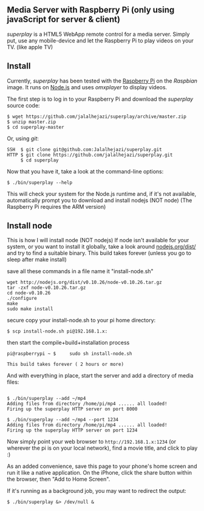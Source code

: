 ## Media Server with Raspberry Pi  (only using javaScript for server & client) 

*superplay* is a HTML5 WebApp remote control for a media
server. Simply put, use any mobile-device and let the Raspberry Pi to
play videos on your TV. (like apple TV)


## Install

Currently, *superplay* has been tested with the
[Raspberry Pi](http://www.raspberrypi.org/) on the
*Raspbian* image. It runs on [Node.js](http://nodejs.org)
and uses *omxplayer* to display videos.

The first step is to log in to your Raspberry Pi and
download the *superplay* source code:

~~~
$ wget https://github.com/jalalhejazi/superplay/archive/master.zip
$ unzip master.zip
$ cd superplay-master
~~~

Or, using *git*:

			
~~~
SSH  $ git clone git@github.com:Jalalhejazi/superplay.git
HTTP $ git clone https://github.com/jalalhejazi/superplay.git
	 $ cd superplay
~~~

Now that you have it, take a look at the command-line options:

~~~
$ ./bin/superplay --help
~~~

This will check your system for the Node.js runtime and, if
it's not available, automatically prompt you to download and
install nodejs (NOT node) (The Raspberry Pi requires the ARM version)


## Install node

This is how I will install node (NOT nodejs) 
If node isn't available for your system, or you
want to install it globally, take a look around
[nodejs.org/dist/](http://nodejs.org/dist/) and try to find
a suitable binary. 
This build takes forever (unless you go to sleep after make install)

save all these commands in a file name it "install-node.sh"

~~~
wget http://nodejs.org/dist/v0.10.26/node-v0.10.26.tar.gz
tar -zxf node-v0.10.26.tar.gz
cd node-v0.10.26
./configure
make
sudo make install
~~~

secure copy your install-node.sh to your pi home directory: 

~~~
$ scp install-node.sh pi@192.168.1.x:  

~~~

then start the compile+build+installation process 

~~~
pi@raspberrypi ~ $     sudo sh install-node.sh

This build takes forever ( 2 hours or more)

~~~


And with everything in place, start the server and add a
directory of media files:

~~~

$ ./bin/superplay --add ~/mp4
Adding files from directory /home/pi/mp4 ...... all loaded!
Firing up the superplay HTTP server on port 8000

$ ./bin/superplay --add ~/mp4 --port 1234
Adding files from directory /home/pi/mp4 ...... all loaded!
Firing up the superplay HTTP server on port 1234

~~~

Now simply point your web browser to `http://192.168.1.x:1234`
(or wherever the pi is on your local network), find a
movie title, and click to play :)

As an added convenience, save this page to your phone's home
screen and run it like a native application. On the iPhone,
click the share button within the browser, then "Add to Home Screen".

If it's running as a background job, you may want to redirect the output:

~~~
$ ./bin/superplay &> /dev/null &
~~~
